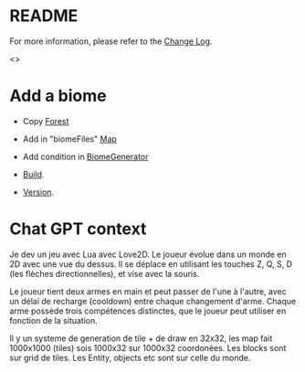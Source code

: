 # README

For more information, please refer to the [Change Log](CHANGELOG.md).

<>
# Add a biome

- Copy [Forest](engine\map\biomes\forest.lua)
- Add in "biomeFiles" [Map](engine\map\map.lua)
- Add condition in [BiomeGenerator](engine\map\biomeGenerator.lua)

- [Build](build.bat).
- [Version](version.txt).


# Chat GPT context
Je dev un jeu avec Lua avec Love2D.
Le joueur évolue dans un monde en 2D avec une vue du dessus. Il se déplace en utilisant les touches Z, Q, S, D (les flèches directionnelles), et vise avec la souris.

Le joueur tient deux armes en main et peut passer de l'une à l'autre, avec un délai de recharge (cooldown) entre chaque changement d'arme. Chaque arme possède trois compétences distinctes, que le joueur peut utiliser en fonction de la situation.

Il y un systeme de generation de tile + de draw en 32x32, les map fait 1000x1000 (tiles) sois 1000x32 sur 1000x32 coordonées.
Les blocks sont sur grid de tiles. 
Les Entity, objects etc sont sur celle du monde.

